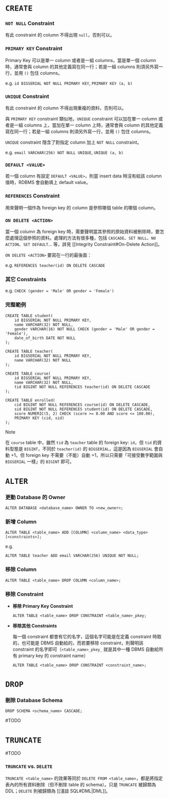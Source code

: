 # `CREATE`

### `NOT NULL` Constraint

有此 constraint 的 column 不得出現 `null`，否則可以。

### `PRIMARY KEY` Constraint

Primary Key 可以是單一 column 或者是一組 columns，當是單一個 column 時，通常會與 column 的其他定義寫在同一行；若是一組 columns 則須另外寫一行，並用 `()` 包住 columns。

e.g. `id BIGSERIAL NOT NULL PRIMARY KEY`, `PRIMARY KEY (a, b)`

### `UNIQUE` Constraint

有此 constraint 的 column 不得出現重複的資料，否則可以。

與 `PRIMARY KEY` constraint 類似地，`UNIQUE` constraint 可以加在單一 column 或者是一組 columns 上，當加在單一 column 上時，通常會與 column 的其他定義寫在同一行；若是一組 columns 則須另外寫一行，並用 `()` 包住 columns。

`UNIQUE` constraint 隱含了對指定 column 加上 `NOT NULL` constraint。

e.g. `email VARCHAR(256) NOT NULL UNIQUE`, `UNIQUE (a, b)`

### `DEFAULT <VALUE>`

若一個 column 有設定 `DEFAULT <VALUE>`，則當 insert data 時沒有給該 column 值時，RDBMS 會自動填上 default value。

### `REFERENCES` Constraint

用來聲明一個作為 foreign key 的 column 是參照哪個 table 的哪個 column。

### `ON DELETE <ACTION>`

當一個 column 為 foreign key 時，需要聲明當其參照的原始資料被刪除時，要怎麼處理這個參照的資料。處理的方法有很多種，包括 `CASCADE`、`SET NULL`、`NO ACTION`、`SET DEFAULT`… 等，詳見 [[Integrity Constraint#On-Delete Action]]。

`ON DELETE <ACTION>` 要寫在一行的最後面：

e.g. `REFERENCES teacher(id) ON DELETE CASCADE`

### 其它 Constraints

e.g. `CHECK (gender = 'Male' OR gender = 'Female')`

### 完整範例

```PostgreSQL
CREATE TABLE student(
    id BIGSERIAL NOT NULL PRIMARY KEY,
    name VARCHAR(32) NOT NULL,
    gender VARCHAR(16) NOT NULL CHECK (gender = 'Male' OR gender = 'Female'),
    date_of_birth DATE NOT NULL
);

CREATE TABLE teacher(
    id BIGSERIAL NOT NULL PRIMARY KEY,
    name VARCHAR(32) NOT NULL
);

CREATE TABLE course(
    id BIGSERIAL NOT NULL PRIMARY KEY,
    name VARCHAR(32) NOT NULL,
    tid BIGINT NOT NULL REFERENCES teacher(id) ON DELETE CASCADE
);

CREATE TABLE enrolled(
    cid BIGINT NOT NULL REFERENCES course(id) ON DELETE CASCADE,
    sid BIGINT NOT NULL REFERENCES student(id) ON DELETE CASCADE,
    score NUMERIC(5, 2) CHECK (score >= 0.00 AND score <= 100.00),
    PRIMARY KEY (cid, sid)
);
```

> [!Note]
>在 `course` table 中，雖然 `tid` 為 `teacher` table 的 foreign key: `id`，但 `tid` 的資料型態是 `BIGINT`，不同於 `teacher(id)` 的 `BIGSERIAL`，這是因為 `BIGSERIAL` 會自動 +1，但 foreign key 不需要（不能）自動 +1，所以只需要「可接受數字範圍與 `BIGSERIAL` 一樣」的 `BIGINT` 即可。

# `ALTER`

### 更動 Database 的 Owner

```PostgreSQL
ALTER DATABASE <database_name> OWNER TO <new_owner>;
```

### 新增 Column

```PostgreSQL
ALTER TABLE <table_name> ADD [COLUMN] <column_name> <data_type> [<constraints>];
```

e.g.

```PostgreSQL
ALTER TABLE teacher ADD email VARCHAR(256) UNIQUE NOT NULL;
```

### 移除 Column

```PostgreSQL
ALTER TABLE <table_name> DROP COLUMN <column_name>;
```

### 移除 Constraint

- **移除 Primary Key Constraint**

    ```PostgreSQL
    ALTER TABLE <table_name> DROP CONSTRAINT <table_name>_pkey;
    ```

- **移除其他 Constraints**

    每一個 constraint 都會有它的名字，這個名字可能是在定義 constraint 時取的，也可能是 DBMS 自動給的，而若要移除 constraint，則聲明該 constraint 的名字即可（`<table_name>_pkey_` 就是其中一種 DBMS 自動給所有 primary key 的 constraint name）

    ```PostgreSQL
    ALTER TABLE <table_name> DROP CONSTRAINT <constraint_name>;
    ```

# `DROP`

### 刪除 Database Schema

```PostgreSQL
DROP SCHEMA <schema_name> CASCADE;
```

#TODO

# `TRUNCATE`

#TODO

### `TRUNCATE` vs. `DELETE`

`TRUNCATE <table_name>` 的效果等同於 `DELETE FROM <table_name>`，都是將指定表內的所有資料刪除（但不刪除 table 的 schema）。只是 `TRUNCATE` 被歸類為 DDL；`DELETE` 則被歸類為 [[淺談 SQL#DML|DML]]。

